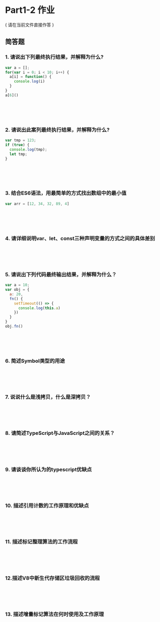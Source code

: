 # Part1-2 作业

( 请在当前文件直接作答 )

## 简答题

### 1. 请说出下列最终执行结果，并解释为什么?

```javascript
var a = [];
for(var i = 0; i < 10; i++) {
  a[i] = function() {
    console.log(i)
  }
}
a[6]()
```

　

　

### 2. 请说出此案列最终执行结果，并解释为什么?

```javascript
var tmp = 123;
if (true) {
  console.log(tmp);
  let tmp;
}
```

　

　

### 3. 结合ES6语法，用最简单的方式找出数组中的最小值

```javascript
var arr = [12, 34, 32, 89, 4]
```

　

　

### 4. 请详细说明var、let、const三种声明变量的方式之间的具体差别

　

　

### 5. 请说出下列代码最终输出结果，并解释为什么？

```javascript
var a = 10;
var obj = {
  a: 20,
  fn() {
    setTimeout(() => {
      console.log(this.a)
    })
  }
}
obj.fn()
```

　

　

### 6. 简述Symbol类型的用途

　

　

### 7. 说说什么是浅拷贝，什么是深拷贝？

　

　

### 8. 请简述TypeScript与JavaScript之间的关系？

　

　

### 9. 请谈谈你所认为的typescript优缺点

　

　

### 10. 描述引用计数的工作原理和优缺点

　

　

### 11. 描述标记整理算法的工作流程

　

　

### 12.描述V8中新生代存储区垃圾回收的流程

　

　

### 13. 描述增量标记算法在何时使用及工作原理

　

　